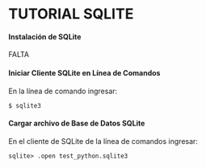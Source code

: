 # TUTORIAL SQLITE

#### Instalación de SQLite 

FALTA

#### Iniciar Cliente SQLite en Línea de Comandos

En la línea de comando ingresar:

    $ sqlite3
    
#### Cargar archivo de Base de Datos SQLite

En el cliente de SQLite de la línea de comandos ingresar:

    sqlite> .open test_python.sqlite3